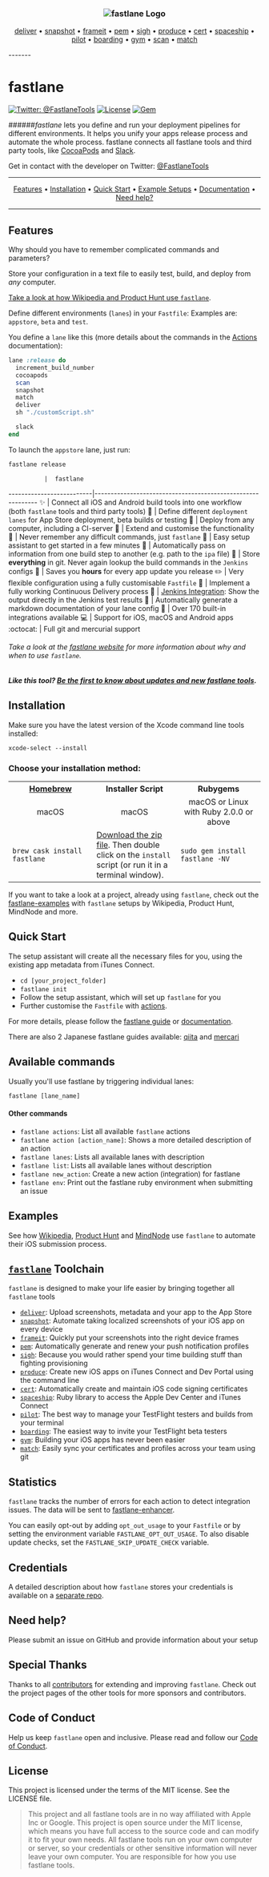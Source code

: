 <h3 align="center">
  <img src="assets/fastlane_text.png" alt="fastlane Logo" />
</h3>
<p align="center">
  <a href="https://github.com/fastlane/fastlane/tree/master/deliver">deliver</a> &bull;
  <a href="https://github.com/fastlane/fastlane/tree/master/snapshot">snapshot</a> &bull;
  <a href="https://github.com/fastlane/fastlane/tree/master/frameit">frameit</a> &bull;
  <a href="https://github.com/fastlane/fastlane/tree/master/pem">pem</a> &bull;
  <a href="https://github.com/fastlane/fastlane/tree/master/sigh">sigh</a> &bull;
  <a href="https://github.com/fastlane/fastlane/tree/master/produce">produce</a> &bull;
  <a href="https://github.com/fastlane/fastlane/tree/master/cert">cert</a> &bull;
  <a href="https://github.com/fastlane/fastlane/tree/master/spaceship">spaceship</a> &bull;
  <a href="https://github.com/fastlane/fastlane/tree/master/pilot">pilot</a> &bull;
  <a href="https://github.com/fastlane/boarding">boarding</a> &bull;
  <a href="https://github.com/fastlane/fastlane/tree/master/gym">gym</a> &bull;
  <a href="https://github.com/fastlane/fastlane/tree/master/scan">scan</a> &bull;
  <a href="https://github.com/fastlane/fastlane/tree/master/match">match</a>
</p>
-------

fastlane
============

[![Twitter: @FastlaneTools](https://img.shields.io/badge/contact-@FastlaneTools-blue.svg?style=flat)](https://twitter.com/FastlaneTools)
[![License](https://img.shields.io/badge/license-MIT-green.svg?style=flat)](https://github.com/fastlane/fastlane/blob/master/fastlane/LICENSE)
[![Gem](https://img.shields.io/gem/v/fastlane.svg?style=flat)](https://rubygems.org/gems/fastlane)

######*fastlane* lets you define and run your deployment pipelines for different environments. It helps you unify your apps release process and automate the whole process. fastlane connects all fastlane tools and third party tools, like [CocoaPods](https://cocoapods.org/) and [Slack](https://slack.com).

Get in contact with the developer on Twitter: [@FastlaneTools](https://twitter.com/FastlaneTools)

-------
<p align="center">
    <a href="#features">Features</a> &bull;
    <a href="#installation">Installation</a> &bull;
    <a href="#quick-start">Quick Start</a> &bull;
    <a href="#examples">Example Setups</a> &bull;
    <a href="https://github.com/fastlane/fastlane/tree/master/fastlane/docs">Documentation</a> &bull;
    <a href="#need-help">Need help?</a>
</p>

-------

## Features

Why should you have to remember complicated commands and parameters?

Store your configuration in a text file to easily test, build, and deploy from _any_ computer.

[Take a look at how Wikipedia and Product Hunt use `fastlane`](https://github.com/fastlane/examples).

Define different environments (`lanes`) in your `Fastfile`: Examples are: `appstore`, `beta` and `test`.

You define a `lane` like this (more details about the commands in the [Actions](https://docs.fastlane.tools/actions) documentation):

```ruby
lane :release do
  increment_build_number
  cocoapods
  scan
  snapshot
  match
  deliver
  sh "./customScript.sh"

  slack
end
```

To launch the `appstore` lane, just run:

```sh
fastlane release
```

              |  fastlane
--------------------------|------------------------------------------------------------
:sparkles: | Connect all iOS and Android build tools into one workflow (both `fastlane` tools and third party tools)
:monorail: | Define different `deployment lanes` for App Store deployment, beta builds or testing
:ship: | Deploy from any computer, including a CI-server
:wrench: | Extend and customise the functionality
:thought_balloon: | Never remember any difficult commands, just `fastlane`
:tophat: | Easy setup assistant to get started in a few minutes
:email: | Automatically pass on information from one build step to another (e.g. path to the `ipa` file)
:page_with_curl: | Store **everything** in git. Never again lookup the build commands in the `Jenkins` configs
:rocket: | Saves you **hours** for every app update you release
:pencil2: | Very flexible configuration using a fully customisable `Fastfile`
:mountain_cableway: | Implement a fully working Continuous Delivery process
:ghost: | [Jenkins Integration](https://docs.fastlane.tools/best-practices/continuous-integration/#jenkins-integration): Show the output directly in the Jenkins test results
:book: | Automatically generate a markdown documentation of your lane config
:hatching_chick: | Over 170 built-in integrations available
:computer: | Support for iOS, macOS and Android apps
:octocat: | Full git and mercurial support


###### Take a look at the [fastlane website](https://fastlane.tools) for more information about why and when to use `fastlane`.

##### Like this tool? [Be the first to know about updates and new fastlane tools](https://tinyletter.com/krausefx).

## Installation
Make sure you have the latest version of the Xcode command line tools installed:

```
xcode-select --install
```

### Choose your installation method:

<table width="100%" >
<tr>
<th width="33%"><a href="http://brew.sh">Homebrew</a></td>
<th width="33%">Installer Script</td>
<th width="33%">Rubygems</td>
</tr>
<tr>
<td width="33%" align="center">macOS</td>
<td width="33%" align="center">macOS</td>
<td width="33%" align="center">macOS or Linux with Ruby 2.0.0 or above</td>
</tr>
<tr> 
<td width="33%"><code>brew cask install fastlane</code></td>
<td width="33%"><a href="https://download.fastlane.tools/fastlane.zip">Download the zip file</a>. Then double click on the <code>install</code> script (or run it in a terminal window).</td>
<td width="33%"><code>sudo gem install fastlane -NV</code></td>
</tr>
</table>


If you want to take a look at a project, already using `fastlane`, check out the [fastlane-examples](https://github.com/fastlane/examples) with `fastlane` setups by Wikipedia, Product Hunt, MindNode and more.

## Quick Start

The setup assistant will create all the necessary files for you, using the existing app metadata from iTunes Connect.

- ```cd [your_project_folder]```
- ```fastlane init```
- Follow the setup assistant, which will set up ```fastlane``` for you
- Further customise the ```Fastfile``` with [actions](https://docs.fastlane.tools/actions).

For more details, please follow the [fastlane guide](https://github.com/fastlane/fastlane/blob/master/fastlane/docs/Guide.md) or [documentation](https://github.com/fastlane/fastlane/tree/master/fastlane/docs).

There are also 2 Japanese fastlane guides available: [qiita](http://qiita.com/gin0606/items/a8573b582752de0c15e1) and [mercari](http://tech.mercari.com/entry/2015/07/13/143000)

## Available commands

Usually you'll use fastlane by triggering individual lanes:

```
fastlane [lane_name]
```

#### Other commands

- `fastlane actions`: List all available `fastlane` actions
- `fastlane action [action_name]`: Shows a more detailed description of an action
- `fastlane lanes`: Lists all available lanes with description
- `fastlane list`: Lists all available lanes without description
- `fastlane new_action`: Create a new action (integration) for fastlane
- `fastlane env`: Print out the fastlane ruby environment when submitting an issue

## Examples

See how [Wikipedia](https://github.com/fastlane/examples#wikipedia-by-wikimedia-foundation), [Product Hunt](https://github.com/fastlane/examples#product-hunt) and [MindNode](https://github.com/fastlane/examples#mindnode) use `fastlane` to automate their iOS submission process.

## [`fastlane`](https://fastlane.tools) Toolchain

`fastlane` is designed to make your life easier by bringing together all `fastlane` tools

- [`deliver`](https://github.com/fastlane/fastlane/tree/master/deliver): Upload screenshots, metadata and your app to the App Store
- [`snapshot`](https://github.com/fastlane/fastlane/tree/master/snapshot): Automate taking localized screenshots of your iOS app on every device
- [`frameit`](https://github.com/fastlane/fastlane/tree/master/frameit): Quickly put your screenshots into the right device frames
- [`pem`](https://github.com/fastlane/fastlane/tree/master/pem): Automatically generate and renew your push notification profiles
- [`sigh`](https://github.com/fastlane/fastlane/tree/master/sigh): Because you would rather spend your time building stuff than fighting provisioning
- [`produce`](https://github.com/fastlane/fastlane/tree/master/produce): Create new iOS apps on iTunes Connect and Dev Portal using the command line
- [`cert`](https://github.com/fastlane/fastlane/tree/master/cert): Automatically create and maintain iOS code signing certificates
- [`spaceship`](https://github.com/fastlane/fastlane/tree/master/spaceship): Ruby library to access the Apple Dev Center and iTunes Connect
- [`pilot`](https://github.com/fastlane/fastlane/tree/master/pilot): The best way to manage your TestFlight testers and builds from your terminal
- [`boarding`](https://github.com/fastlane/boarding): The easiest way to invite your TestFlight beta testers
- [`gym`](https://github.com/fastlane/fastlane/tree/master/gym): Building your iOS apps has never been easier
- [`match`](https://github.com/fastlane/fastlane/tree/master/match): Easily sync your certificates and profiles across your team using git

## Statistics

`fastlane` tracks the number of errors for each action to detect integration issues. The data will be sent to [fastlane-enhancer](https://github.com/fastlane/enhancer).

You can easily opt-out by adding `opt_out_usage` to your `Fastfile` or by setting the environment variable `FASTLANE_OPT_OUT_USAGE`. To also disable update checks, set the `FASTLANE_SKIP_UPDATE_CHECK` variable.

## Credentials
A detailed description about how `fastlane` stores your credentials is available on a [separate repo](https://github.com/fastlane/fastlane/tree/master/credentials_manager).

## Need help?
Please submit an issue on GitHub and provide information about your setup

## Special Thanks

Thanks to all [contributors](https://github.com/fastlane/fastlane/graphs/contributors) for extending and improving `fastlane`. Check out the project pages of the other tools for more sponsors and contributors.

## Code of Conduct

Help us keep `fastlane` open and inclusive. Please read and follow our [Code of Conduct](https://github.com/fastlane/fastlane/blob/master/CODE_OF_CONDUCT.md).

## License
This project is licensed under the terms of the MIT license. See the LICENSE file.

> This project and all fastlane tools are in no way affiliated with Apple Inc or Google. This project is open source under the MIT license, which means you have full access to the source code and can modify it to fit your own needs. All fastlane tools run on your own computer or server, so your credentials or other sensitive information will never leave your own computer. You are responsible for how you use fastlane tools.
